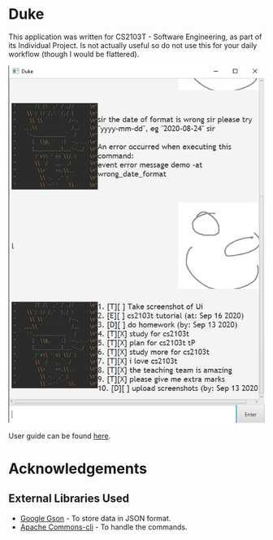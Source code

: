 # Duke

This application was written for CS2103T - Software Engineering, as part of its Individual Project. Is not actually useful so do not use this for your daily workflow (though I would be flattered).

![ui sample](https://github.com/JoeyChenSmart/ip/raw/master/docs/Ui.png)

User guide can be found [here](https://github.com/JoeyChenSmart/ip/tree/master/docs).

# Acknowledgements
## External Libraries Used
 - [Google Gson](https://github.com/google/gson) - To store data in JSON format.
 - [Apache Commons-cli](https://github.com/apache/commons-cli) - To handle the commands.
